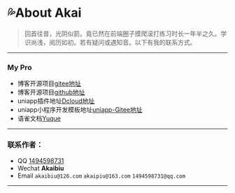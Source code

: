 # :sweat_drops:About Akai

>   回首往昔，光阴似箭。竟已然在前端圈子摸爬滚打练习时长一年半之久。学识尚浅，阅历如初。若有疑问或遇知音。以下有我的联系方式。

***

### My Pro
+ 博客开源项目[gitee地址](https://gitee.com/AkaiBlog/akai-blog.git)
+ 博客开源项目[github地址](https://github.com/akaibiu/akaibui.github.io.git)
+ uniapp插件地址[Dcloud地址](https://ext.dcloud.net.cn/plugin?id=10298)
+ uniapp小程序开发模板地址[uniapp-Gitee地址](https://gitee.com/AkaiBlog/akai-uni.git)
+ 语雀文档[Yuque](https://www.yuque.com/u21729372/kwgz8c)
***


### 联系作者：
*  QQ  [1494598731](http://wpa.qq.com/msgrd?v=3&uin=1494598731&site=qq&menu=yes)
*  Wechat      **Akaibiu**
*  Email `akaibiu@126.com`     `akaipiu@163.com`   `1494598731@qq.com` 
***
